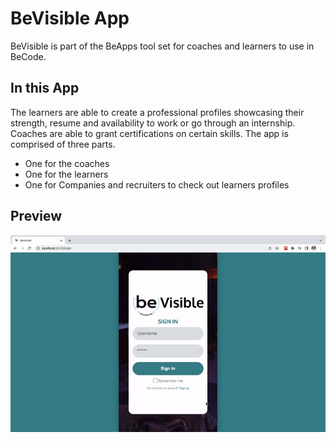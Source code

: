 # BeVisible App

BeVisible is part of the BeApps tool set for coaches and learners to use in BeCode.

## In this App

The learners are able to create a professional profiles showcasing their strength,
resume and availability to work or go through an internship.
Coaches are able to grant certifications on certain skills.
The app is comprised of three parts.

- One for the coaches
- One for the learners
- One for Companies and recruiters to check out learners profiles


## Preview 
![BeVisible](./BeVisible.gif?raw=true "BeVisible")
